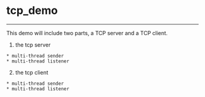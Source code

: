 # tcp_demo

--------------

This demo will include two parts, a TCP server and a TCP client.  

  1. the tcp server 
  
    * multi-thread sender 
    * multi-thread listener

  2. the tcp client 

    * multi-thread sender 
    * multi-thread listener
